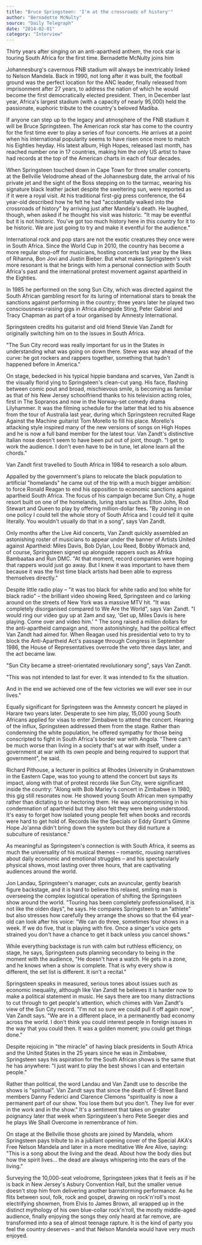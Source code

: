 ```yaml
---
title: "Bruce Springsteen: 'I'm at the crossroads of history'"
author: "Bernadette McNulty"
source: "Daily Telegraph"
date: "2014-02-01"
category: "Interview"
---
```


Thirty years after singing on an anti-apartheid anthem, the rock star is touring South Africa for the first time. Bernadette McNulty joins him

Johannesburg's cavernous FNB stadium will always be inextricably linked to Nelson Mandela. Back in 1990, not long after it was built, the football ground was the perfect location for the ANC leader, finally released from imprisonment after 27 years, to address the nation of which he would become the first democratically elected president. Then, in December last year, Africa's largest stadium (with a capacity of nearly 95,000) held the passionate, euphoric tribute to the country's beloved Madiba.

If anyone can step up to the legacy and atmosphere of the FNB stadium it will be Bruce Springsteen. The American rock star has come to the country for the first time ever to play a series of four concerts. He arrives at a point when his international popularity seems to have risen once more to match his Eighties heyday. His latest album, High Hopes, released last month, has reached number one in 17 countries, making him the only US artist to have had records at the top of the American charts in each of four decades.

When Springsteen touched down in Cape Town for three smaller concerts at the Bellville Velodrome ahead of the Johannesburg date, the arrival of his private jet and the sight of the Boss stepping on to the tarmac, wearing his signature black leather jacket despite the sweltering sun, were reported as if it were a royal visit. At his traditional first-gig press conference, the 64 year-old described how he felt he had "accidentally walked into the crossroads of history" by arriving just after Mandela's death. He laughed, though, when asked if he thought his visit was historic. "It may be eventful but it is not historic. You've got too much history here in this country for it to be historic. We are just going to try and make it eventful for the audience."

International rock and pop stars are not the exotic creatures they once were in South Africa. Since the World Cup in 2010, the country has become a more regular stop-off for musicians, hosting concerts last year by the likes of Rihanna, Bon Jovi and Justin Bieber. But what makes Springsteen's visit more resonant is that he brings with him a personal connection with South Africa's past and the international protest movement against apartheid in the Eighties.

In 1985 he performed on the song Sun City, which was directed against the South African gambling resort for its luring of international stars to break the sanctions against performing in the country; three years later he played two consciousness-raising gigs in Africa alongside Sting, Peter Gabriel and Tracy Chapman as part of a tour organised by Amnesty International.

Springsteen credits his guitarist and old friend Stevie Van Zandt for originally switching him on to the issues in South Africa.

"The Sun City record was really important for us in the States in understanding what was going on down there. Steve was way ahead of the curve: he got rockers and rappers together, something that hadn't happened before in America."

On stage, bedecked in his typical hippie bandana and scarves, Van Zandt is the visually florid ying to Springsteen's clean-cut yang. His face, flashing between comic pout and broad, mischievous smile, is becoming as familiar as that of his New Jersey schoolfriend thanks to his television acting roles, first in The Sopranos and now in the Norway-set comedy drama Lilyhammer. It was the filming schedule for the latter that led to his absence from the tour of Australia last year, during which Springsteen recruited Rage Against the Machine guitarist Tom Morello to fill his place. Morello's attacking style inspired many of the new versions of songs on High Hopes and he is now a full band member for the latest tour. Van Zandt's distinctive Italian nose doesn't seem to have been put out of joint, though. "I get to work the audience. I don't even have to be in tune, let alone learn all the chords."

Van Zandt first travelled to South Africa in 1984 to research a solo album.

Appalled by the government's plans to relocate the black population to artificial "homelands" he came out of the trip with a much bigger ambition: to force Ronald Reagan to end his opposition to economic sanctions against apartheid South Africa. The focus of his campaign became Sun City, a huge resort built on one of the homelands, luring stars such as Elton John, Rod Stewart and Queen to play by offering million-dollar fees. "By zoning in on one policy I could tell the whole story of South Africa and I could tell it quite literally. You wouldn't usually do that in a song", says Van Zandt.

Only months after the Live Aid concerts, Van Zandt quickly assembled an astonishing roster of musicians to appear under the banner of Artists United against Apartheid: Miles Davis, Bob Dylan, Lou Reed, Bobby Womack and, of course, Springsteen signed up alongside rappers such as Afrika Bambaataa and Run DMC. "At that moment, record companies were hoping that rappers would just go away. But I knew it was important to have them because it was the first time black artists had been able to express themselves directly."

Despite little radio play – "it was too black for white radio and too white for black radio" – the brilliant video showing Reed, Springsteen and co larking around on the streets of New York was a massive MTV hit. "It was completely disorganised compared to We Are the World", says Van Zandt. "I would ring our video guy up at 2am and say, 'Get up, Miles Davis is here playing. Come over and video him.' " The song raised a million dollars for the anti-apartheid campaign and, more astonishingly, had the political effect Van Zandt had aimed for. When Reagan used his presidential veto to try to block the Anti-Apartheid Act's passage through Congress in September 1986, the House of Representatives overrode the veto three days later, and the act became law.

"Sun City became a street-orientated revolutionary song", says Van Zandt.

"This was not intended to last for ever. It was intended to fix the situation.

And in the end we achieved one of the few victories we will ever see in our lives."

Equally significant for Springsteen was the Amnesty concert he played in Harare two years later. Desperate to see him play, 15,000 young South Africans applied for visas to enter Zimbabwe to attend the concert. Hearing of the influx, Springsteen addressed them from the stage. Rather than condemning the white population, he offered sympathy for those being conscripted to fight in South Africa's border war with Angola. "There can't be much worse than living in a society that's at war with itself, under a government at war with its own people and being required to support that government", he said.

Richard Pithouse, a lecturer in politics at Rhodes University in Grahamstown in the Eastern Cape, was too young to attend the concert but says its impact, along with that of protest records like Sun City, were significant inside the country: "Along with Bob Marley's concert in Zimbabwe in 1980, this gig still resonates now. He showed young South African men sympathy rather than dictating to or hectoring them. He was uncompromising in his condemnation of apartheid but they also felt they were being understood. It's easy to forget how isolated young people felt when books and records were hard to get hold of. Records like the Specials or Eddy Grant's Gimme Hope Jo'anna didn't bring down the system but they did nurture a subculture of resistance."

As meaningful as Springsteen's connection is with South Africa, it seems as much the universality of his musical themes – romantic, rousing narratives about daily economic and emotional struggles – and his spectacularly physical shows, most lasting over three hours, that are captivating audiences around the world.

Jon Landau, Springsteen's manager, cuts an avuncular, gently bearish figure backstage, and it is hard to believe this relaxed, smiling man is overseeing the complex logistical operation of shifting the Springsteen show around the world. "Touring has been completely professionalised, it is not like the olden days", he says. He compares Springsteen to an "athlete" but also stresses how carefully they arrange the shows so that the 64 year-old can look after his voice: "We can do three, sometimes four shows in a week. If we do five, that is playing with fire. Once a singer's voice gets strained you don't have a chance to get it back unless you cancel shows."

While everything backstage is run with calm but ruthless efficiency, on stage, he says, Springsteen puts planning secondary to being in the moment with the audience, "He doesn't have a watch. He gets in a zone, and he knows when a show is complete. That is why every show is different, the set list is different. It isn't a recital."

Springsteen speaks in measured, serious tones about issues such as economic inequality, although like Van Zandt he believes it is harder now to make a political statement in music. He says there are too many distractions to cut through to get people's attention, which chimes with Van Zandt's view of the Sun City record. "I'm not so sure we could pull it off again now", Van Zandt says. "We are in a different place, in a permanently bad economy across the world. I don't think you could interest people in foreign issues in the way that you could then. It was a golden moment; you could get things done."

Despite rejoicing in "the miracle" of having black presidents in South Africa and the United States in the 25 years since he was in Zimbabwe, Springsteen says his aspiration for the South African shows is the same that he has anywhere: "I just want to play the best shows I can and entertain people."

Rather than political, the word Landau and Van Zandt use to describe the shows is "spiritual". Van Zandt says that since the death of E-Street Band members Danny Federici and Clarence Clemons "spirituality is now a permanent part of our show. You lose them but you don't. They live for ever in the work and in the show." It's a sentiment that takes on greater poignancy later that week when Springsteen's hero Pete Seeger dies and he plays We Shall Overcome in remembrance of him.

On stage at the Bellville those ghosts are joined by Mandela, whom Springsteen pays tribute to in a jubilant opening cover of the Special AKA's Free Nelson Mandela and later in a more meditative We Are Alive, saying: "This is a song about the living and the dead. About how the body dies but how the spirit lives... the dead are always whispering into the ears of the living."

Surveying the 10,000-seat velodrome, Springsteen jokes that it feels as if he is back in New Jersey's Asbury Convention Hall, but the smaller venue doesn't stop him from delivering another barnstorming performance. As he flits between soul, folk, rock and gospel, drawing on rock'n'roll's most electrifying showmen, from Elvis to James Brown, all wrapped up in the distinct mythology of his own blue-collar rock'n'roll, the mostly middle-aged audience, finally enjoying the songs they only heard at far remove, are transformed into a sea of almost teenage rapture. It is the kind of party you feel the country deserves – and that Nelson Mandela would have very much enjoyed.
